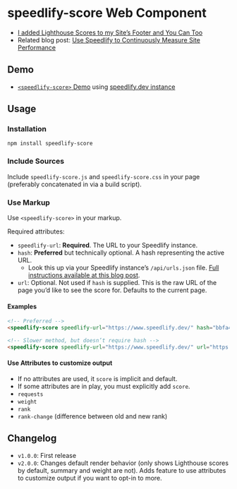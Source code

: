# speedlify-score Web Component

* [I added Lighthouse Scores to my Site’s Footer and You Can Too](https://www.zachleat.com/web/lighthouse-in-footer/)
* Related blog post: [Use Speedlify to Continuously Measure Site Performance](https://www.zachleat.com/web/speedlify/)

## Demo

* [`<speedlify-score>` Demo](https://zachleat.github.io/speedlify-score/demo.html) using [speedlify.dev instance](https://www.speedlify.dev/)

## Usage

### Installation

```
npm install speedlify-score
```

### Include Sources

Include `speedlify-score.js` and `speedlify-score.css` in your page (preferably concatenated in via a build script).

### Use Markup

Use `<speedlify-score>` in your markup.

Required attributes:

* `speedlify-url`: **Required**. The URL to your Speedlify instance.
* `hash`: **Preferred** but technically optional. A hash representing the active URL.
	* Look this up via your Speedlify instance’s `/api/urls.json` file. [Full instructions available at this blog post](https://www.zachleat.com/web/lighthouse-in-footer/#adding-this-to-your-eleventy-site!).
* `url`: Optional. Not used if `hash` is supplied. This is the raw URL of the page you’d like to see the score for. Defaults to the current page.

#### Examples

```html
<!-- Preferred -->
<speedlify-score speedlify-url="https://www.speedlify.dev/" hash="bbfa43c1">
```

```html
<!-- Slower method, but doesn’t require hash -->
<speedlify-score speedlify-url="https://www.speedlify.dev/" url="https://www.11ty.dev/">
```

#### Use Attributes to customize output

* If no attributes are used, it `score` is implicit and default.
* If some attributes are in play, you must explicitly add `score`.
* `requests`
* `weight`
* `rank`
* `rank-change` (difference between old and new rank)

## Changelog

* `v1.0.0`: First release
* `v2.0.0`: Changes default render behavior (only shows Lighthouse scores by default, summary and weight are not). Adds feature to use attributes to customize output if you want to opt-in to more.